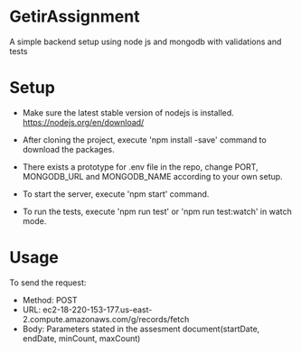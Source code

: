 # GetirAssignment
A simple backend setup using node js and mongodb with validations and tests

# Setup
- Make sure the latest stable version of nodejs is installed. https://nodejs.org/en/download/

- After cloning the project, execute 'npm install -save' command to download the packages.

- There exists a prototype for .env file in the repo, change PORT, MONGODB_URL and MONGODB_NAME according to your own setup.

- To start the server, execute 'npm start' command. 

- To run the tests, execute 'npm run test' or 'npm run test:watch' in watch mode.

# Usage
To send the request:

- Method: POST
- URL: ec2-18-220-153-177.us-east-2.compute.amazonaws.com/g/records/fetch
- Body: Parameters stated in the assesment document(startDate, endDate, minCount, maxCount)
